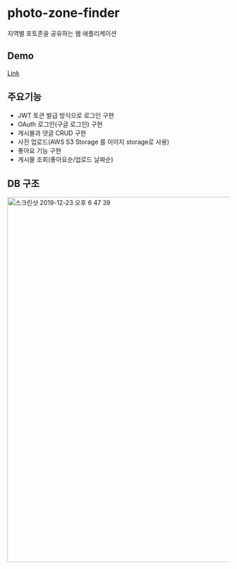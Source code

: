 # photo-zone-finder

지역별 포토존을 공유하는 웹 애플리케이션

## Demo

[Link](https://photo-zone-finder.herokuapp.com)

## 주요기능

- JWT 토큰 발급 방식으로 로그인 구현
- OAuth 로그인(구글 로그인) 구현
- 게시물과 댓글 CRUD 구현
- 사진 업로드(AWS S3 Storage 를 이미지 storage로 사용)
- 좋아요 기능 구현
- 게시물 조회(좋아요순/업로드 날짜순)

## DB 구조

<img width="828" alt="스크린샷 2019-12-23 오후 6 47 39" src="https://user-images.githubusercontent.com/43364177/71351685-ad99c480-25b7-11ea-9d15-945b2e04ba47.png">
